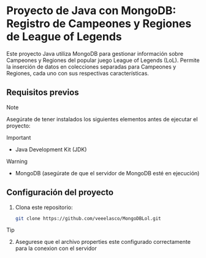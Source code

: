 # Proyecto de Java con MongoDB: Registro de Campeones y Regiones de League of Legends

Este proyecto Java utiliza MongoDB para gestionar información sobre Campeones y Regiones del popular juego League of Legends (LoL). Permite la inserción de datos en colecciones separadas para Campeones y Regiones, cada uno con sus respectivas características.

## Requisitos previos

>[!NOTE]
>Asegúrate de tener instalados los siguientes elementos antes de ejecutar el proyecto:

>[!IMPORTANT]
>- Java Development Kit (JDK)

>[!WARNING]
>- MongoDB (asegúrate de que el servidor de MongoDB esté en ejecución)

## Configuración del proyecto

1. Clona este repositorio:

   ```bash
   git clone https://github.com/veeelasco/MongoDBLol.git

>[!TIP]
>2. Asegurese que el archivo properties este configurado correctamente para la conexion con el servidor 
